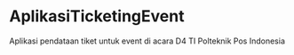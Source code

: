 # AplikasiTicketingEvent

Aplikasi pendataan tiket untuk event di acara D4 TI Polteknik Pos Indonesia
